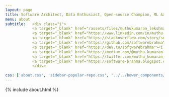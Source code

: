 ```yaml
---
layout: page
title: Software Architect, Data Enthusiast, Open-source Champion, ML &amp; DL Hacker, Skeptic
menu: about
subtitle:   <div class="i">
            <a target="_blank" href="/assets/files/muthukumaran_lekshmanan-resume.pdf"><i class="fas fa-save"></i></a>
            <a target="_blank" href="https://www.linkedin.com/in/muthu-kumaran-lekshmanan-09656a30"><i class="fab fa-linkedin"></i></a>
            <a target="_blank" href="https://stackoverflow.com/story/softwarebrahma"><i class="fab fa-stack-overflow"></i></a>
            <a target="_blank" href="https://github.com/softwarebrahma"><i class="fab fa-github"></i></a>
            <a target="_blank" href="https://dev.to/softwarebrahma"><i class="fab fa-dev"></i></a>
            <a target="_blank" href="https://medium.com/@muthu.kumaran.l"><i class="fab fa-medium"></i></a>
            <a target="_blank" href="https://twitter.com/muthu_kumaran_l"><i class="fab fa-twitter"></i></a>
            <a target="_blank" href="https://software-brahma.blogspot.com"><i class="fab fa-blogger"></i></a>
            </div>
           
css: ['about.css', 'sidebar-popular-repo.css', '../../bower_components/flag-icon-css/css/flag-icon.min.css']
---
```


{% include about.html %}
